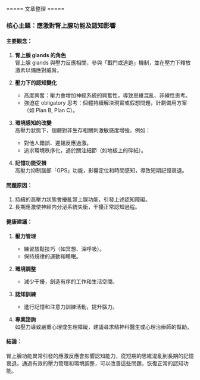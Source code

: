 ===== 文章整理 =====

### 核心主題：應激對腎上腺功能及認知影響

#### 主要觀念：
1. **腎上腺 glands 的角色**  
   腎上腺 glands 與壓力反應相關，參與「戰鬥或逃跑」機制，並在壓力下釋放激素以備應對威脅。

2. **壓力下的認知變化**  
   - 高度興奮：壓力會增加神經系統的興奮性，導致思維混亂、非線性思考。
   - 強迫症 obligatory 思考：個體持續解決現實或假想問題，計劃備用方案（如 Plan B, Plan C）。

3. **環境感知的改變**  
   高壓力狀態下，個體對非生存相關刺激敏感度增強，例如：  
   - 對他人錯誤、遲鈻反應過激。  
   - 追求環境秩序化，過於關注細節（如地板上的碎紙）。  

4. **記憶功能受損**  
   高壓力抑制腦部「GPS」功能，影響定位和時間感知，導致短期記憶衰退。

#### 問題原因：
1. 持續的高壓力狀態會擾亂腎上腺功能，引發上述認知障礙。  
2. 長期應激使神經内分泌系統失衡，干擾正常認知過程。

#### 健康建議：
1. **壓力管理**  
   - 練習放鬆技巧（如冥想、深呼吸）。  
   - 保持規律的運動和睡眠。  

2. **環境調整**  
   - 減少干擾，創造有序的工作和生活空間。  

3. **認知訓練**  
   - 進行記憶和注意力訓練活動，提升腦力。  

4. **專業諮詢**  
   如壓力導致嚴重心理或生理障礙，建議尋求精神科醫生或心理治療師的幫助。

#### 結論：
腎上腺功能異常引發的應激反應會影響認知能力，從短期的思維混亂到長期的記憶衰退。通過有效的壓力管理和環境調整，可以改善這些問題，恢復正常的認知功能。